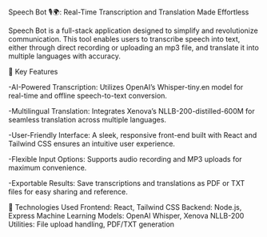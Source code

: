 Speech Bot 🎙️🌍: Real-Time Transcription and Translation Made Effortless

Speech Bot is a full-stack application designed to simplify and revolutionize communication. This tool enables users to transcribe speech into text, either through direct recording or uploading an mp3 file, and translate it into multiple languages with accuracy.

🌟 Key Features

-AI-Powered Transcription: Utilizes OpenAI’s Whisper-tiny.en model for real-time and offline speech-to-text conversion.

-Multilingual Translation: Integrates Xenova’s NLLB-200-distilled-600M for seamless translation across multiple languages.

-User-Friendly Interface: A sleek, responsive front-end built with React and Tailwind CSS ensures an intuitive user experience.

-Flexible Input Options: Supports audio recording and MP3 uploads for maximum convenience.

-Exportable Results: Save transcriptions and translations as PDF or TXT files for easy sharing and reference.

🚀 Technologies Used
Frontend: React, Tailwind CSS
Backend: Node.js, Express
Machine Learning Models: OpenAI Whisper, Xenova NLLB-200
Utilities: File upload handling, PDF/TXT generation
